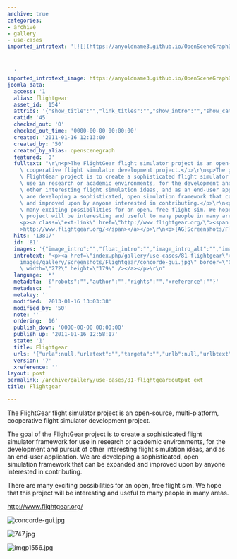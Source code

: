 ```yaml
---
archive: true
categories:
- archive
- gallery
- use-cases
imported_introtext: '[![](https://anyoldname3.github.io/OpenSceneGraphDotComBackup/OpenSceneGraph/www.openscenegraph.com/images/gallery/Screenshots/Flightgear/concorde-gui.jpg)](https://anyoldname3.github.io/OpenSceneGraphDotComBackup/OpenSceneGraph/www.openscenegraph.com/index.php/gallery/use-cases/81-flightgear.html)



  '
imported_introtext_image: https://anyoldname3.github.io/OpenSceneGraphDotComBackup/OpenSceneGraph/www.openscenegraph.com/images/gallery/Screenshots/Flightgear/concorde-gui.jpg
joomla_data:
  access: '1'
  alias: flightgear
  asset_id: '154'
  attribs: '{"show_title":"","link_titles":"","show_intro":"","show_category":"","link_category":"","show_parent_category":"","link_parent_category":"","show_author":"","link_author":"","show_create_date":"","show_modify_date":"","show_publish_date":"","show_item_navigation":"","show_icons":"","show_print_icon":"","show_email_icon":"","show_vote":"","show_hits":"","show_noauth":"","urls_position":"","alternative_readmore":"","article_layout":"","show_publishing_options":"","show_article_options":"","show_urls_images_backend":"","show_urls_images_frontend":""}'
  catid: '45'
  checked_out: '0'
  checked_out_time: '0000-00-00 00:00:00'
  created: '2011-01-16 12:13:00'
  created_by: '50'
  created_by_alias: openscenegraph
  featured: '0'
  fulltext: "\r\n<p>The FlightGear flight simulator project is an open-source, multi-platform,\
    \ cooperative flight simulator development project.</p>\r\n<p>The goal of the\
    \ FlightGear project is to create a sophisticated flight simulator framework for\
    \ use in research or academic environments, for the development and pursuit of\
    \ other interesting flight simulation ideas, and as an end-user application. We\
    \ are developing a sophisticated, open simulation framework that can be expanded\
    \ and improved upon by anyone interested in contributing.</p>\r\n<p>There are\
    \ many exciting possibilities for an open, free flight sim. We hope that this\
    \ project will be interesting and useful to many people in many areas.</p>\r\n\
    <p><a class=\"ext-link\" href=\"http://www.flightgear.org/\"><span class=\"icon\"\
    >http://www.flightgear.org/</span></a></p>\r\n<p>{AG}Screenshots/Flightgear/{/AG}</p>"
  hits: '13817'
  id: '81'
  images: '{"image_intro":"","float_intro":"","image_intro_alt":"","image_intro_caption":"","image_fulltext":"","float_fulltext":"","image_fulltext_alt":"","image_fulltext_caption":""}'
  introtext: "<p><a href=\"index.php/gallery/use-cases/81-flightgear\"><img src=\"\
    images/gallery/Screenshots/Flightgear/concorde-gui.jpg\" border=\"0\" alt=\"\"\
    \ width=\"272\" height=\"179\" /></a></p>\r\n"
  language: '*'
  metadata: '{"robots":"","author":"","rights":"","xreference":""}'
  metadesc: ''
  metakey: ''
  modified: '2013-01-16 13:03:38'
  modified_by: '50'
  note: ''
  ordering: '16'
  publish_down: '0000-00-00 00:00:00'
  publish_up: '2011-01-16 12:58:17'
  state: '1'
  title: Flightgear
  urls: '{"urla":null,"urlatext":"","targeta":"","urlb":null,"urlbtext":"","targetb":"","urlc":null,"urlctext":"","targetc":""}'
  version: '7'
  xreference: ''
layout: post
permalink: /archive/gallery/use-cases/81-flightgear:output_ext
title: Flightgear

---
```

The FlightGear flight simulator project is an open-source, multi-platform, cooperative flight simulator development project.


The goal of the FlightGear project is to create a sophisticated flight simulator framework for use in research or academic environments, for the development and pursuit of other interesting flight simulation ideas, and as an end-user application. We are developing a sophisticated, open simulation framework that can be expanded and improved upon by anyone interested in contributing.


There are many exciting possibilities for an open, free flight sim. We hope that this project will be interesting and useful to many people in many areas.


<http://www.flightgear.org/>




![concorde-gui.jpg](https://anyoldname3.github.io/OpenSceneGraphDotComBackup/OpenSceneGraph/www.openscenegraph.com/images/gallery/Screenshots/Flightgear/concorde-gui.jpg)

![747.jpg](https://anyoldname3.github.io/OpenSceneGraphDotComBackup/OpenSceneGraph/www.openscenegraph.com/images/gallery/Screenshots/Flightgear/747.jpg)

![imgp1556.jpg](https://anyoldname3.github.io/OpenSceneGraphDotComBackup/OpenSceneGraph/www.openscenegraph.com/images/gallery/Screenshots/Flightgear/imgp1556.jpg)




